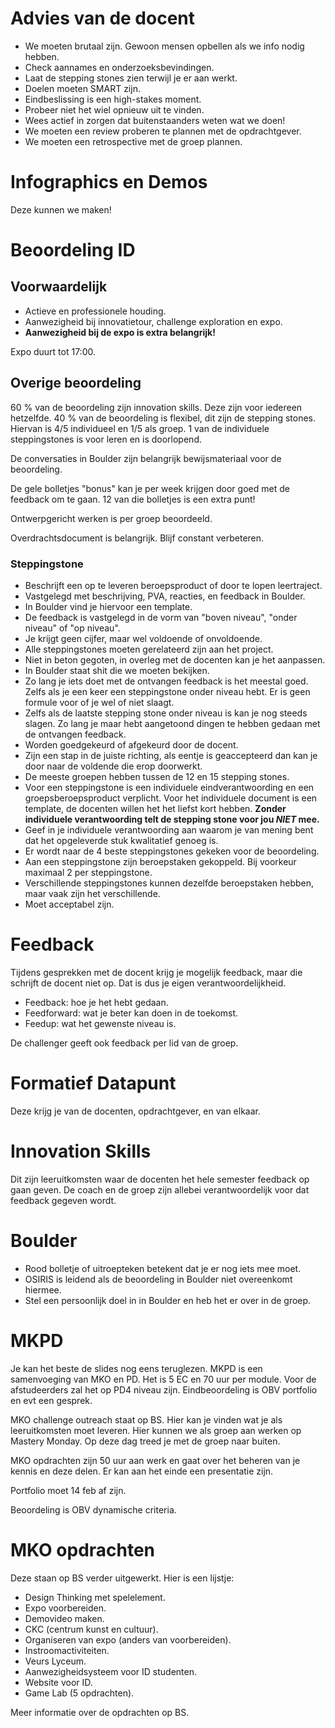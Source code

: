 # Advies van de docent
* We moeten brutaal zijn. Gewoon mensen opbellen als we info nodig hebben.
* Check aannames en onderzoeksbevindingen.
* Laat de stepping stones zien terwijl je er aan werkt.
* Doelen moeten SMART zijn.
* Eindbeslissing is een high-stakes moment.
* Probeer niet het wiel opnieuw uit te vinden.
* Wees actief in zorgen dat buitenstaanders weten wat we doen!
* We moeten een review proberen te plannen met de opdrachtgever.
* We moeten een retrospective met de groep plannen.

# Infographics en Demos
Deze kunnen we maken!

# Beoordeling ID
## Voorwaardelijk
* Actieve en professionele houding.
* Aanwezigheid bij innovatietour, challenge exploration en expo.
* **Aanwezigheid bij de expo is extra belangrijk!**

Expo duurt tot 17:00.

## Overige beoordeling
60 % van de beoordeling zijn innovation skills. Deze zijn voor iedereen hetzelfde.
40 % van de beoordeling is flexibel, dit zijn de stepping stones. Hiervan is 4/5 individueel en 1/5 als groep. 1 van de individuele steppingstones is voor leren en is doorlopend.

De conversaties in Boulder zijn belangrijk bewijsmateriaal voor de beoordeling.

De gele bolletjes "bonus" kan je per week krijgen door goed met de feedback om te gaan. 12 van die bolletjes is een extra punt!

Ontwerpgericht werken is per groep beoordeeld.

Overdrachtsdocument is belangrijk. Blijf constant verbeteren.

### Steppingstone
* Beschrijft een op te leveren beroepsproduct of door te lopen leertraject.
* Vastgelegd met beschrijving, PVA, reacties, en feedback in Boulder.
* In Boulder vind je hiervoor een template.
* De feedback is vastgelegd in de vorm van "boven niveau", "onder niveau" of "op niveau".
* Je krijgt geen cijfer, maar wel voldoende of onvoldoende.
* Alle steppingstones moeten gerelateerd zijn aan het project.
* Niet in beton gegoten, in overleg met de docenten kan je het aanpassen.
* In Boulder staat shit die we moeten bekijken.
* Zo lang je iets doet met de ontvangen feedback is het meestal goed. Zelfs als je een keer een steppingstone onder niveau hebt. Er is geen formule voor of je wel of niet slaagt.
* Zelfs als de laatste stepping stone onder niveau is kan je nog steeds slagen. Zo lang je maar hebt aangetoond dingen te hebben gedaan met de ontvangen feedback.
* Worden goedgekeurd of afgekeurd door de docent.
* Zijn een stap in de juiste richting, als eentje is geaccepteerd dan kan je door naar de voldende die erop doorwerkt.
* De meeste groepen hebben tussen de 12 en 15 stepping stones.
* Voor een steppingstone is een individuele eindverantwoording en een groepsberoepsproduct verplicht. Voor het individuele document is een template, de docenten willen het het liefst kort hebben. **Zonder individuele verantwoording telt de stepping stone voor jou *NIET* mee.**
* Geef in je individuele verantwoording aan waarom je van mening bent dat het opgeleverde stuk kwalitatief genoeg is.
* Er wordt naar de 4 beste steppingstones gekeken voor de beoordeling.
* Aan een steppingstone zijn beroepstaken gekoppeld. Bij voorkeur maximaal 2 per steppingstone.
* Verschillende steppingstones kunnen dezelfde beroepstaken hebben, maar vaak zijn het verschillende.
* Moet acceptabel zijn.

# Feedback
Tijdens gesprekken met de docent krijg je mogelijk feedback, maar die schrijft de docent niet op. Dat is dus je eigen verantwoordelijkheid.

* Feedback: hoe je het hebt gedaan.
* Feedforward: wat je beter kan doen in de toekomst.
* Feedup: wat het gewenste niveau is.

De challenger geeft ook feedback per lid van de groep.

# Formatief Datapunt
Deze krijg je van de docenten, opdrachtgever, en van elkaar.

# Innovation Skills
Dit zijn leeruitkomsten waar de docenten het hele semester feedback op gaan geven. De coach en de groep zijn allebei verantwoordelijk voor dat feedback gegeven wordt.

# Boulder
* Rood bolletje of uitroepteken betekent dat je er nog iets mee moet.
* OSIRIS is leidend als de beoordeling in Boulder niet overeenkomt hiermee.
* Stel een persoonlijk doel in in Boulder en heb het er over in de groep.

# MKPD
Je kan het beste de slides nog eens teruglezen. MKPD is een samenvoeging van MKO en PD. Het is 5 EC en 70 uur per module. Voor de afstudeerders zal het op PD4 niveau zijn. Eindbeoordeling is OBV portfolio en evt een gesprek.

MKO challenge outreach staat op BS. Hier kan je vinden wat je als leeruitkomsten moet leveren. Hier kunnen we als groep aan werken op Mastery Monday. Op deze dag treed je met de groep naar buiten.

MKO opdrachten zijn 50 uur aan werk en gaat over het beheren van je kennis en deze delen. Er kan aan het einde een presentatie zijn.

Portfolio moet 14 feb af zijn.

Beoordeling is OBV dynamische criteria.

# MKO opdrachten
Deze staan op BS verder uitgewerkt. Hier is een lijstje:

* Design Thinking met spelelement.
* Expo voorbereiden.
* Demovideo maken.
* CKC (centrum kunst en cultuur).
* Organiseren van expo (anders van voorbereiden).
* Instroomactiviteiten.
* Veurs Lyceum.
* Aanwezigheidsysteem voor ID studenten.
* Website voor ID.
* Game Lab (5 opdrachten).

Meer informatie over de opdrachten op BS.

